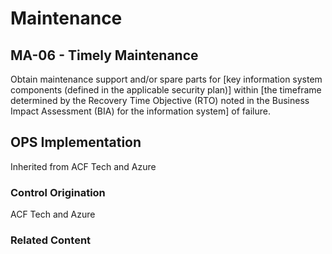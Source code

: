 # Maintenance
## MA-06 - Timely Maintenance

Obtain maintenance support and/or spare parts for [key information system components (defined in the applicable security plan)] within [the timeframe determined by the Recovery Time Objective (RTO) noted in the Business Impact Assessment (BIA) for the information system] of failure.

## OPS Implementation

Inherited from ACF Tech and Azure

### Control Origination

ACF Tech and Azure

### Related Content
